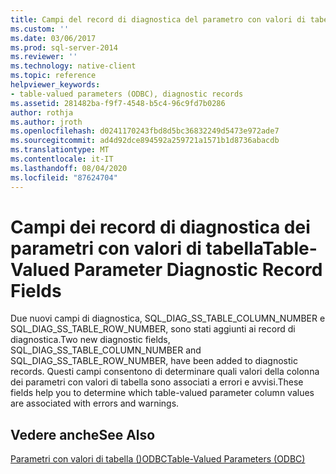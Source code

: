 ```yaml
---
title: Campi del record di diagnostica del parametro con valori di tabella | Microsoft Docs
ms.custom: ''
ms.date: 03/06/2017
ms.prod: sql-server-2014
ms.reviewer: ''
ms.technology: native-client
ms.topic: reference
helpviewer_keywords:
- table-valued parameters (ODBC), diagnostic records
ms.assetid: 281482ba-f9f7-4548-b5c4-96c9fd7b0286
author: rothja
ms.author: jroth
ms.openlocfilehash: d0241170243fbd8d5bc36832249d5473e972ade7
ms.sourcegitcommit: ad4d92dce894592a259721a1571b1d8736abacdb
ms.translationtype: MT
ms.contentlocale: it-IT
ms.lasthandoff: 08/04/2020
ms.locfileid: "87624704"
---
```

# <a name="table-valued-parameter-diagnostic-record-fields"></a><span data-ttu-id="4e178-102">Campi dei record di diagnostica dei parametri con valori di tabella</span><span class="sxs-lookup"><span data-stu-id="4e178-102">Table-Valued Parameter Diagnostic Record Fields</span></span>
  <span data-ttu-id="4e178-103">Due nuovi campi di diagnostica, SQL_DIAG_SS_TABLE_COLUMN_NUMBER e SQL_DIAG_SS_TABLE_ROW_NUMBER, sono stati aggiunti ai record di diagnostica.</span><span class="sxs-lookup"><span data-stu-id="4e178-103">Two new diagnostic fields, SQL_DIAG_SS_TABLE_COLUMN_NUMBER and SQL_DIAG_SS_TABLE_ROW_NUMBER, have been added to diagnostic records.</span></span> <span data-ttu-id="4e178-104">Questi campi consentono di determinare quali valori della colonna dei parametri con valori di tabella sono associati a errori e avvisi.</span><span class="sxs-lookup"><span data-stu-id="4e178-104">These fields help you to determine which table-valued parameter column values are associated with errors and warnings.</span></span>  
  
## <a name="see-also"></a><span data-ttu-id="4e178-105">Vedere anche</span><span class="sxs-lookup"><span data-stu-id="4e178-105">See Also</span></span>  
 [<span data-ttu-id="4e178-106">Parametri con valori di tabella &#40;&#41;ODBC</span><span class="sxs-lookup"><span data-stu-id="4e178-106">Table-Valued Parameters &#40;ODBC&#41;</span></span>](table-valued-parameters-odbc.md)  
  
  

